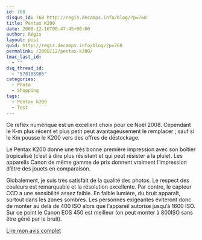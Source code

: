 ```yaml
---
id: 768
disqus_id: 768 http://regis.decamps.info/blog/?p=768
title: Pentax K200
date: 2008-12-16T00:47:45+00:00
author: Régis
layout: post
guid: http://regis.decamps.info/blog/?p=768
permalink: /2008/12/pentax-k200/
tmac_last_id:
  - ""
dsq_thread_id:
  - "570105905"
categories:
  - Photo
  - Shopping
tags:
  - Pentax k200
  - Test
---
```

Ce reflex numérique est un excellent choix pour ce Noël 2008. Cependant le K-m plus récent et plus petit peut avantageusement le remplacer ; sauf si le Km pousse le K200 vers des offres de déstockage.

Le Pentax K200 donne une très bonne première impression avec son boîtier tropicalisé (c’est à dire plus résistant et qui peut résister à la pluie). Les appareils Canon de même gamme de prix donnent vraiment l’impression d’être des jouets en comparaison.

Globalement, je suis très satisfait de la qualité des photos. Le respect des couleurs est remarquable et la résolution excellente. Par contre, le capteur CCD a une sensibilité assez faible. En faible lumière, du bruit apparaît, surtout dans les zones sombres. Les personnes exigeantes éviteront donc de monter au delà de 400 ISO alors que l’appareil autorise jusqu’à 1600 ISO. Sur ce point le Canon EOS 450 est meilleur (on peut monter à 800ISO sans être gêné par le bruit).

[Lire mon avis complet](http://www.ciao.fr/Pentax_K200D__Avis_1162154)
